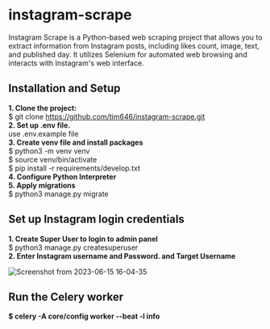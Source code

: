# instagram-scrape
Instagram Scrape is a Python-based web scraping project that allows you to extract information from Instagram posts, including likes count, image, text, and published day. It utilizes Selenium for automated web browsing and interacts with Instagram's web interface.

## Installation and Setup

**1. Clone the project:**  
$ git clone https://github.com/tim646/instagram-scrape.git  
**2. Set up .env file.**    
 use .env.example file  
**3. Create venv file and install packages**  
$ python3 -m venv venv  
$ source venv/bin/activate  
$ pip install -r requirements/develop.txt  
**4. Configure Python Interpreter**  
**5. Apply migrations**  
$ python3 manage.py migrate
## Set up Instagram login credentials
**1. Create Super User to login to admin panel**  
$ python3 manage.py createsuperuser  
**2. Enter Instagram username and Password. and Target Username**  





![Screenshot from 2023-06-15 16-04-35](https://github.com/tim646/instagram-scrape/assets/91428417/a12210f9-6f5b-4ade-bc41-f4ae5e285eec)

## Run the Celery worker

**$ celery -A core/config worker --beat -l info**    

